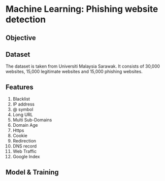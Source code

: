 # Machine Learning: Phishing website detection
## Objective

## Dataset
The dataset is taken from Universiti Malaysia Sarawak. It consists of 30,000 websites, 15,000 legitimate websites and 15,000 phishing websites.
## Features
1. Blacklist
2. IP address
3. @ symbol
4. Long URL
5. Multi Sub-Domains
6. Domain Age
7. Https
8. Cookie
9. Redirection
10. DNS record
11. Web Traffic
12. Google Index
## Model & Training
